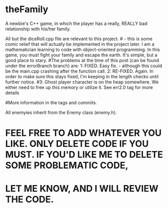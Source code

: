 # theFamily
A newbie's C++ game, in which the player has a really, REALLY bad relationship with his/her family.

All but the diceRoll.cpp file are relevant to this project.
      # - this is some comic relief that will actually be implemented in the project later.
I am a mathematician learning to code with object-oriented programming.
In this game, you must fight your family and escape the earth. It's simple, but a good place to stary.
#The problems at the time of this post (can be found under the errorBranch branch) are:
  1: FIXED. Easy fix.
      - although this could be the main.cpp crashing after the function call.
2: RE-FIXED. Again. In order to make sure this stays fixed, I'm keeping in the length checks until further notice.
#3: Ghost player character is on the heap somewhere. We either need to free up this memory or utilize it. See err2.0 tag for more details
    
#More information in the tags and commits.

All enemyies inherit from the Enemy class  (enemy.h).

# FEEL FREE TO ADD WHATEVER YOU LIKE. ONLY DELETE CODE IF YOU MUST. IF YOU'D LIKE ME TO DELETE SOME PROBLEMATIC CODE,
# LET ME KNOW, AND I WILL REVIEW THE CODE.
